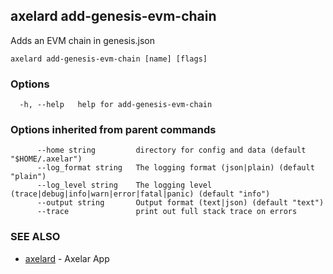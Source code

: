 ## axelard add-genesis-evm-chain

Adds an EVM chain in genesis.json

```
axelard add-genesis-evm-chain [name] [flags]
```

### Options

```
  -h, --help   help for add-genesis-evm-chain
```

### Options inherited from parent commands

```
      --home string         directory for config and data (default "$HOME/.axelar")
      --log_format string   The logging format (json|plain) (default "plain")
      --log_level string    The logging level (trace|debug|info|warn|error|fatal|panic) (default "info")
      --output string       Output format (text|json) (default "text")
      --trace               print out full stack trace on errors
```

### SEE ALSO

- [axelard](/cli-docs/v0_31_0/axelard) - Axelar App
